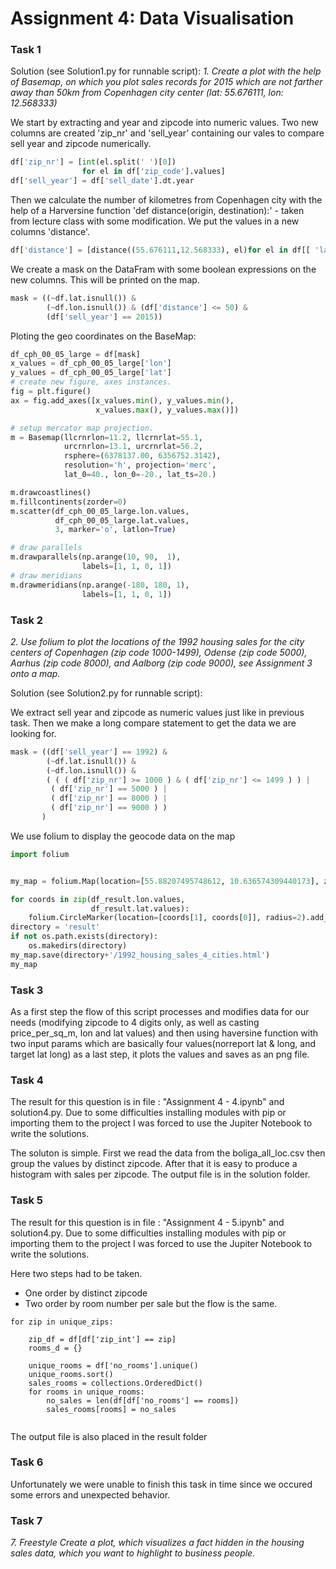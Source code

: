 # Assignment 4: Data Visualisation

### Task 1
Solution (see Solution1.py for runnable script):
*1. Create a plot with the help of Basemap, on which you plot sales records for 2015 which are not farther away than 50km from Copenhagen city center (lat: 55.676111, lon: 12.568333)*

We start by extracting and year and zipcode into numeric values. Two new columns are created 'zip_nr' and 'sell_year' containing our vales to compare sell year and zipcode numerically.


```python
df['zip_nr'] = [int(el.split(' ')[0]) 
                for el in df['zip_code'].values]
df['sell_year'] = df['sell_date'].dt.year
```
Then we calculate the number of kilometres from Copenhagen city with the help of a Harversine function 'def distance(origin, destination):' - taken from lecture class with some modification. We put the values in a new columns 'distance'.
```python
df['distance'] = [distance((55.676111,12.568333), el)for el in df[[ 'lat','lon']].values]
```
We create a mask on the DataFram with some boolean expressions on the new columns. This will be printed on the map.

```python
mask = ((~df.lat.isnull()) & 
        (~df.lon.isnull()) & (df['distance'] <= 50) & 
        (df['sell_year'] == 2015))
```

Ploting the geo coordinates on the BaseMap:

```python
df_cph_00_05_large = df[mask]
x_values = df_cph_00_05_large['lon']
y_values = df_cph_00_05_large['lat']
# create new figure, axes instances.
fig = plt.figure()
ax = fig.add_axes([x_values.min(), y_values.min(), 
                   x_values.max(), y_values.max()])

# setup mercator map projection.
m = Basemap(llcrnrlon=11.2, llcrnrlat=55.1, 
            urcrnrlon=13.1, urcrnrlat=56.2,
            rsphere=(6378137.00, 6356752.3142),
            resolution='h', projection='merc',
            lat_0=40., lon_0=-20., lat_ts=20.)

m.drawcoastlines()
m.fillcontinents(zorder=0)
m.scatter(df_cph_00_05_large.lon.values, 
          df_cph_00_05_large.lat.values, 
          3, marker='o', latlon=True)

# draw parallels
m.drawparallels(np.arange(10, 90,  1), 
                labels=[1, 1, 0, 1])
# draw meridians
m.drawmeridians(np.arange(-180, 180, 1), 
                labels=[1, 1, 0, 1])

```
### Task 2

*2. Use folium to plot the locations of the 1992 housing sales for the city centers of Copenhagen (zip code 1000-1499), Odense (zip code 5000), Aarhus (zip code 8000), and Aalborg (zip code 9000), see Assignment 3 onto a map.*

Solution (see Solution2.py for runnable script):

We extract sell year and zipcode as numeric values just like in previous task. Then we make a long compare statement to get the data we are looking for.

```python
mask = ((df['sell_year'] == 1992) & 
        (~df.lat.isnull()) & 
        (~df.lon.isnull()) & 
        ( ( ( df['zip_nr'] >= 1000 ) & ( df['zip_nr'] <= 1499 ) ) |  
         ( df['zip_nr'] == 5000 ) |  
         ( df['zip_nr'] == 8000 ) | 
         ( df['zip_nr'] == 9000 ) ) 
       )
```
We use folium to display the geocode data on the map
```python
import folium


my_map = folium.Map(location=[55.88207495748612, 10.636574309440173], zoom_start=6)

for coords in zip(df_result.lon.values, 
                  df_result.lat.values):
    folium.CircleMarker(location=[coords[1], coords[0]], radius=2).add_to(my_map)
directory = 'result'
if not os.path.exists(directory):
    os.makedirs(directory)    
my_map.save(directory+'/1992_housing_sales_4_cities.html')
my_map

```


### Task 3

As a first step the flow of this script processes and modifies data for our needs (modifying zipcode to 4 digits only, as well as casting price_per_sq_m, lon and lat values) and then using haversine function with two input params which are basically four values(norreport lat & long, and target lat long) as a last step, it plots the values and saves as an png file.

### Task 4

The result for this question is in file : "Assignment 4 - 4.ipynb" and solution4.py. Due to some difficulties installing modules with pip or importing them to the project I was forced to use the Jupiter Notebook to write the solutions.

The soluton is simple. First we read the data from the boliga_all_loc.csv then group the values by distinct zipcode. After that it is easy to produce a histogram with sales per zipcode. The output file is in the solution folder.

### Task 5

The result for this question is in file : "Assignment 4 - 5.ipynb" and solution4.py. Due to some difficulties installing modules with pip or importing them to the project I was forced to use the Jupiter Notebook to write the solutions.

Here two steps had to be taken. 
- One order by distinct zipcode 
- Two order by room number per sale but the flow is the same.


```
for zip in unique_zips:
    
    zip_df = df[df['zip_int'] == zip]
    rooms_d = {}      
    
    unique_rooms = df['no_rooms'].unique()
    unique_rooms.sort()
    sales_rooms = collections.OrderedDict()
    for rooms in unique_rooms:
        no_sales = len(df[df['no_rooms'] == rooms])
        sales_rooms[rooms] = no_sales
    
```
The output file is also placed in the result folder

### Task 6
Unfortunately we were unable to finish this task in time since we occured some errors and unexpected behavior.

### Task 7

*7. Freestyle Create a plot, which visualizes a fact hidden in the housing sales data, which you want to highlight to business people.*
